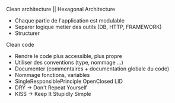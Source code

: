 Clean architecture || Hexagonal Architecture

- Chaque partie de l'application est modulable
- Separer logique metier des outils (DB, HTTP, FRAMEWORK)
- Structurer

Clean code

- Rendre le code plus accessible, plus propre
- Utiliser des conventions (type, nommage ...)
- Documenter (commentaires + documentation globale du code)
- Nommage fonctions, variables
- SingleResponsiblePrinciple OpenClosed LID
- DRY -> Don't Repeat Yourself
- KISS -> Keep It Stupidly Simple
